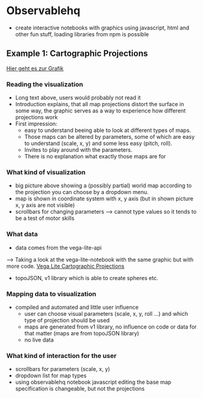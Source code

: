 # Observablehq

- create interactive notebooks with graphics using javascript, html and other fun stuff, loading libraries from npm is possible

## Example 1: Cartographic Projections

[Hier geht es zur Grafik](https://observablehq.com/@uwdata/cartographic-visualization)

### Reading the visualization

- Long text above, users would probably not read it
- Introduction explains, that all map projections distort the surface in some way, the graphic serves as a way to experience how different projections work
- First impression:
  - easy to understand beeing able to look at different types of maps.
  - Those maps can be altered by parameters, some of which are easy to understand (scale, x, y) and some less easy (pitch, roll).
  - Invites to play around with the parameters.
  - There is no explanation what exactly those maps are for

### What kind of visualization

- big picture above showing a (possibly partial) world map according to the projection you can choose by a dropdown menu.
- map is shown in coordinate system with x, y axis (but in shown picture x, y axis are not visible)
- scrollbars for changing parameters --> cannot type values so it tends to be a test of motor skills

### What data

- data comes from the vega-lite-api

--> Taking a look at the vega-lite-notebook with the same graphic but with more code. [Vega Lite Cartographic Projections](https://observablehq.com/@vega/vega-lite-cartographic-projections)

- topoJSON, v1 library which is able to create spheres etc.

### Mapping data to visualization

- compiled and automated and little user influence
  - user can choose visual parameters (scale, x, y, roll ...) and which type of projection should be used
  - maps are generated from v1 library, no influence on code or data for that matter (maps are from topoJSON library)
  - no live data

### What kind of interaction for the user

- scrollbars for parameters (scale, x, y)
- dropdown list for map types
- using observablehq notebook javascript editing the base map specification is changeable, but not the projections